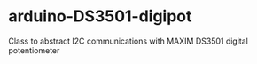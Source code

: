# arduino-DS3501-digipot
Class to abstract I2C communications with MAXIM DS3501 digital potentiometer
